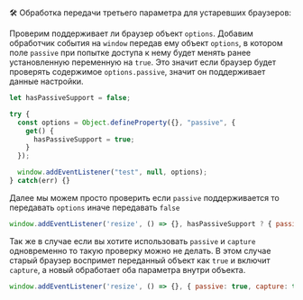 🛠 Обработка передачи третьего параметра для устаревших браузеров:

Проверим поддерживает ли браузер объект `options`. Добавим обработчик события на `window` передав ему объект `options`, в котором поле `passive` при попытке доступа к нему будет менять ранее установленную переменную на `true`. Это значит если браузер будет проверять содержимое `options.passive`, значит он поддерживает данные настройки.

```js
let hasPassiveSupport = false;

try {
  const options = Object.defineProperty({}, "passive", {
    get() {
      hasPassiveSupport = true;
    }
  });

  window.addEventListener("test", null, options);
} catch(err) {}
```

Далее мы можем просто проверить если `passive` поддерживается то передавать `options` иначе передавать `false`

```js
window.addEventListener('resize', () => {}, hasPassiveSupport ? { passive: true } : false)
```

Так же в случае если вы хотите использовать `passive` и `capture` одновременно то такую проверку можно не делать.
В этом случае старый браузер воспримет переданный объект как `true` и включит `capture`, а новый обработает оба параметра внутри объекта.

```js
window.addEventListener('resize', () => {}, { passive: true, capture: true })
```